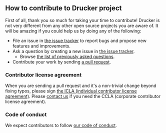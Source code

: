 ## How to contribute to Drucker project

First of all, thank you so much for taking your time to contribute! Drucker is not very different from any other open
source projects you are aware of. It will be amazing if you could help us by doing any of the following:

- File an issue in [the issue tracker](https://github.com/drucker/drucker/issues) to report bugs and propose new features and
  improvements.
- Ask a question by creating a new issue in [the issue tracker](https://github.com/drucker/drucker/issues).
  - Browse [the list of previously asked questions](https://github.com/drucker/drucker/issues?q=label%3Aquestion).
- Contribute your work by sending [a pull request](https://github.com/drucker/drucker/pulls).

### Contributor license agreement

When you are sending a pull request and it's a non-trivial change beyond fixing typos, please sign 
[the ICLA (individual contributor license agreement)](https://cla-assistant.io/drucker/drucker). Please
[contact us](dl_oss_dev@linecorp.com) if you need the CCLA (corporate contributor license agreement).

### Code of conduct

We expect contributors to follow [our code of conduct](https://github.com/drucker/drucker/blob/master/CODE_OF_CONDUCT.md).
